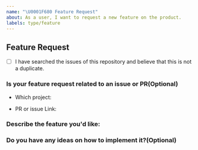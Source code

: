 ```yaml
---
name: "\U0001F680 Feature Request"
about: As a user, I want to request a new feature on the product.
labels: type/feature
---
```


## Feature Request

- [ ] I have searched the issues of this repository and believe that this is not a duplicate.

### Is your feature request related to an issue or PR(Optional)

- Which project: <!-- TiKV/TiDB/... -->

- PR or issue Link: <!-- pingcap/tidb#18217 -->

### Describe the feature you'd like:

### Do you have any ideas on how to implement it?(Optional)
